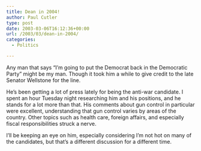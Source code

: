 ```yaml
---
title: Dean in 2004!
author: Paul Cutler
type: post
date: 2003-03-06T16:12:36+00:00
url: /2003/03/dean-in-2004/
categories:
  - Politics

---
```

Any man that says &#8220;I&#8217;m going to put the Democrat back in the Democratic Party&#8221; might be my man. Though it took him a while to give credit to the late Senator Wellstone for the line.

He&#8217;s been getting a lot of press lately for being the anti-war candidate. I spent an hour Tuesday night researching him and his positions, and he stands for a lot more than that. His comments about gun control in particular were excellent, understanding that gun control varies by areas of the country. Other topics such as health care, foreign affairs, and especially fiscal responsibilities struck a nerve.

I&#8217;ll be keeping an eye on him, especially considering I&#8217;m not hot on many of the candidates, but that&#8217;s a different discussion for a different time.